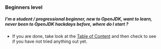 ### Beginners level

##### I'm a student / progressional beginner, new to OpenJDK, want to learn, never been to OpenJDK hackdays before, where do I start ?

- If you are done, take look at the [Table of Content](http://neomatrix369.gitbooks.io/adoptopenjdk-getting-started-kit/content/) and then check to see if you have not tried anything out yet.
